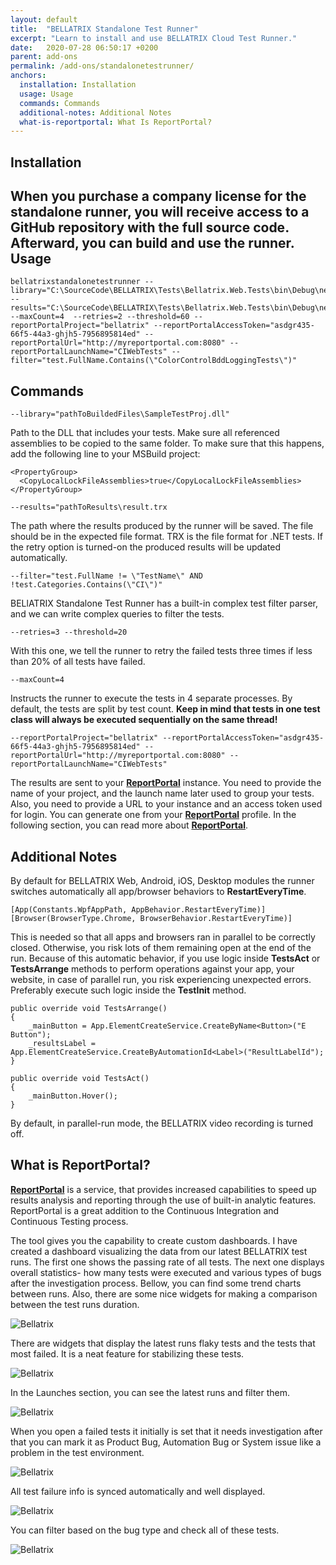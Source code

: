 ```yaml
---
layout: default
title:  "BELLATRIX Standalone Test Runner"
excerpt: "Learn to install and use BELLATRIX Cloud Test Runner."
date:   2020-07-28 06:50:17 +0200
parent: add-ons
permalink: /add-ons/standalonetestrunner/
anchors:
  installation: Installation
  usage: Usage
  commands: Commands
  additional-notes: Additional Notes
  what-is-reportportal: What Is ReportPortal?
---
```

Installation
-------
When you purchase a company license for the standalone runner, you will receive access to a GitHub repository with the full source code. Afterward, you can build and use the runner.
Usage
-------
```
bellatrixstandalonetestrunner --library="C:\SourceCode\BELLATRIX\Tests\Bellatrix.Web.Tests\bin\Debug\netcoreapp3.1\Bellatrix.Web.Tests.dll" --results="C:\SourceCode\BELLATRIX\Tests\Bellatrix.Web.Tests\bin\Debug\netcoreapp3.1\ciwebresults.trx" --maxCount=4  --retries=2 --threshold=60 --reportPortalProject="bellatrix" --reportPortalAccessToken="asdgr435-66f5-44a3-ghjh5-7956895814ed" --reportPortalUrl="http://myreportportal.com:8080" --reportPortalLaunchName="CIWebTests" --filter="test.FullName.Contains(\"ColorControlBddLoggingTests\")"
```
Commands
-------
```
--library="pathToBuildedFiles\SampleTestProj.dll"
```
Path to the DLL that includes your tests. Make sure all referenced assemblies to be copied to the same folder.
To make sure that this happens, add the following line to your MSBuild project:
```
<PropertyGroup>
  <CopyLocalLockFileAssemblies>true</CopyLocalLockFileAssemblies>
</PropertyGroup>
```
```
--results="pathToResults\result.trx
```
The path where the results produced by the runner will be saved. The file should be in the expected file format. TRX is the file format for .NET tests. If the retry option is turned-on the produced results will be updated automatically.
```
--filter="test.FullName != \"TestName\" AND !test.Categories.Contains(\"CI\")"
```
BELlATRIX Standalone Test Runner has a built-in complex test filter parser, and we can write complex queries to filter the tests.
```
--retries=3 --threshold=20
```
With this one, we tell the runner to retry the failed tests three times if less than 20% of all tests have failed.
```
--maxCount=4
```
Instructs the runner to execute the tests in 4 separate processes. By default, the tests are split by test count. **Keep in mind that tests in one test class will always be executed sequentially on the same thread!**
```
--reportPortalProject="bellatrix" --reportPortalAccessToken="asdgr435-66f5-44a3-ghjh5-7956895814ed" --reportPortalUrl="http://myreportportal.com:8080" --reportPortalLaunchName="CIWebTests"
```
The results are sent to your **[ReportPortal](https://reportportal.io/)** instance. You need to provide the name of your project, and the launch name later used to group your tests. Also, you need to provide a URL to your instance and an access token used for login. You can generate one from your **[ReportPortal](https://reportportal.io/)** profile. In the following section, you can read more about **[ReportPortal](https://reportportal.io/)**.

Additional Notes
-------
By default for BELLATRIX Web, Android, iOS, Desktop modules the runner switches automatically all app/browser behaviors to **RestartEveryTime**.
```
[App(Constants.WpfAppPath, AppBehavior.RestartEveryTime)]
[Browser(BrowserType.Chrome, BrowserBehavior.RestartEveryTime)]
```
This is needed so that all apps and browsers ran in parallel to be correctly closed. Otherwise, you risk lots of them remaining open at the end of the run. Because of this automatic behavior, if you use logic inside **TestsAct** or **TestsArrange** methods to perform operations against your app, your website, in case of parallel run, you risk experiencing unexpected errors. Preferably execute such logic inside the **TestInit** method.
```
public override void TestsArrange()
{
    _mainButton = App.ElementCreateService.CreateByName<Button>("E Button");
    _resultsLabel = App.ElementCreateService.CreateByAutomationId<Label>("ResultLabelId");
}

public override void TestsAct()
{
    _mainButton.Hover();
}
```
By default, in parallel-run mode, the BELLATRIX video recording is turned off.

What is ReportPortal?
-------
**[ReportPortal](http://reportportal.io/)** is a service, that provides increased capabilities to speed up results analysis and reporting through the use of built-in analytic features. ReportPortal is a great addition to the Continuous Integration and Continuous Testing process.

The tool gives you the capability to create custom dashboards. I have created a dashboard visualizing the data from our latest BELLATRIX test runs. The first one shows the passing rate of all tests. The next one displays overall statistics- how many tests were executed and various types of bugs after the investigation process. Bellow, you can find some trend charts between runs. Also, there are some nice widgets for making a comparison between the test runs duration. 

![Bellatrix](images/reportportal-configurable-dashboards.png)

There are widgets that display the latest runs flaky tests and the tests that most failed. It is a neat feature for stabilizing these tests.

![Bellatrix](images/reportportal-configurable-dashboards2.png)

In the Launches section, you can see the latest runs and filter them.

![Bellatrix](images/reportportal-all-launches.png)

When you open a failed tests it initially is set that it needs investigation after that you can mark it as Product Bug, Automation Bug or System issue like a problem in the test environment.

![Bellatrix](images/report-portal-investigation.png)

All test failure info is synced automatically and well displayed.

![Bellatrix](images/report-portal-errors-visualisation.png)

You can filter based on the bug type and check all of these tests.

![Bellatrix](images/reportportal-filters.png)